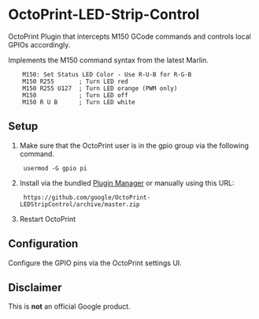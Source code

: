 # OctoPrint-LED-Strip-Control

OctoPrint Plugin that intercepts M150 GCode commands and controls local GPIOs accordingly.

Implements the M150 command syntax from the latest Marlin.

        M150: Set Status LED Color - Use R-U-B for R-G-B
        M150 R255       ; Turn LED red
        M150 R255 U127  ; Turn LED orange (PWM only)
        M150            ; Turn LED off
        M150 R U B      ; Turn LED white

## Setup

1. Make sure that the OctoPrint user is in the gpio group via the following command.

    	usermod -G gpio pi

1. Install via the bundled [Plugin Manager](https://github.com/foosel/OctoPrint/wiki/Plugin:-Plugin-Manager)
or manually using this URL:

    	https://github.com/google/OctoPrint-LEDStripControl/archive/master.zip

1. Restart OctoPrint

## Configuration

Configure the GPIO pins via the OctoPrint settings UI.

## Disclaimer

This is **not** an official Google product.
